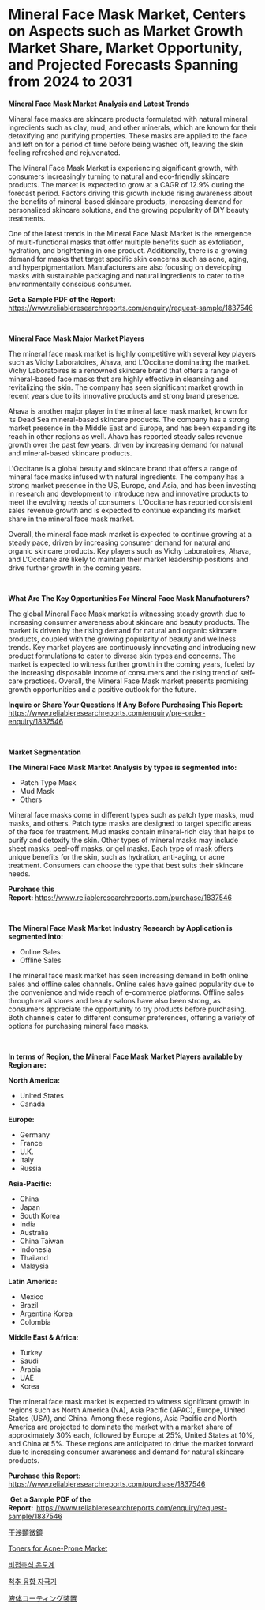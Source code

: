 <p><h1>Mineral Face Mask Market, Centers on Aspects such as Market Growth Market Share, Market Opportunity, and Projected Forecasts Spanning from 2024 to 2031</h1></p><p><strong>Mineral Face Mask Market Analysis and Latest Trends</strong></p>
<p><p>Mineral face masks are skincare products formulated with natural mineral ingredients such as clay, mud, and other minerals, which are known for their detoxifying and purifying properties. These masks are applied to the face and left on for a period of time before being washed off, leaving the skin feeling refreshed and rejuvenated. </p><p>The Mineral Face Mask Market is experiencing significant growth, with consumers increasingly turning to natural and eco-friendly skincare products. The market is expected to grow at a CAGR of 12.9% during the forecast period. Factors driving this growth include rising awareness about the benefits of mineral-based skincare products, increasing demand for personalized skincare solutions, and the growing popularity of DIY beauty treatments.</p><p>One of the latest trends in the Mineral Face Mask Market is the emergence of multi-functional masks that offer multiple benefits such as exfoliation, hydration, and brightening in one product. Additionally, there is a growing demand for masks that target specific skin concerns such as acne, aging, and hyperpigmentation. Manufacturers are also focusing on developing masks with sustainable packaging and natural ingredients to cater to the environmentally conscious consumer.</p></p>
<p><strong>Get a Sample PDF of the Report:&nbsp;</strong> <a href="https://www.reliableresearchreports.com/enquiry/request-sample/1837546">https://www.reliableresearchreports.com/enquiry/request-sample/1837546</a></p>
<p>&nbsp;</p>
<p><strong>Mineral Face Mask Major Market Players</strong></p>
<p><p>The mineral face mask market is highly competitive with several key players such as Vichy Laboratoires, Ahava, and L'Occitane dominating the market. Vichy Laboratoires is a renowned skincare brand that offers a range of mineral-based face masks that are highly effective in cleansing and revitalizing the skin. The company has seen significant market growth in recent years due to its innovative products and strong brand presence.</p><p>Ahava is another major player in the mineral face mask market, known for its Dead Sea mineral-based skincare products. The company has a strong market presence in the Middle East and Europe, and has been expanding its reach in other regions as well. Ahava has reported steady sales revenue growth over the past few years, driven by increasing demand for natural and mineral-based skincare products.</p><p>L'Occitane is a global beauty and skincare brand that offers a range of mineral face masks infused with natural ingredients. The company has a strong market presence in the US, Europe, and Asia, and has been investing in research and development to introduce new and innovative products to meet the evolving needs of consumers. L'Occitane has reported consistent sales revenue growth and is expected to continue expanding its market share in the mineral face mask market.</p><p>Overall, the mineral face mask market is expected to continue growing at a steady pace, driven by increasing consumer demand for natural and organic skincare products. Key players such as Vichy Laboratoires, Ahava, and L'Occitane are likely to maintain their market leadership positions and drive further growth in the coming years.</p></p>
<p>&nbsp;</p>
<p><strong>What Are The Key Opportunities For Mineral Face Mask Manufacturers?</strong></p>
<p><p>The global Mineral Face Mask market is witnessing steady growth due to increasing consumer awareness about skincare and beauty products. The market is driven by the rising demand for natural and organic skincare products, coupled with the growing popularity of beauty and wellness trends. Key market players are continuously innovating and introducing new product formulations to cater to diverse skin types and concerns. The market is expected to witness further growth in the coming years, fueled by the increasing disposable income of consumers and the rising trend of self-care practices. Overall, the Mineral Face Mask market presents promising growth opportunities and a positive outlook for the future.</p></p>
<p><strong>Inquire or Share Your Questions If Any Before Purchasing This Report:</strong> <a href="https://www.reliableresearchreports.com/enquiry/pre-order-enquiry/1837546">https://www.reliableresearchreports.com/enquiry/pre-order-enquiry/1837546</a></p>
<p>&nbsp;</p>
<p><strong>Market Segmentation</strong></p>
<p><strong>The Mineral Face Mask Market Analysis by types is segmented into:</strong></p>
<p><ul><li>Patch Type Mask</li><li>Mud Mask</li><li>Others</li></ul></p>
<p><p>Mineral face masks come in different types such as patch type masks, mud masks, and others. Patch type masks are designed to target specific areas of the face for treatment. Mud masks contain mineral-rich clay that helps to purify and detoxify the skin. Other types of mineral masks may include sheet masks, peel-off masks, or gel masks. Each type of mask offers unique benefits for the skin, such as hydration, anti-aging, or acne treatment. Consumers can choose the type that best suits their skincare needs.</p></p>
<p><strong>Purchase this Report:&nbsp;</strong><a href="https://www.reliableresearchreports.com/purchase/1837546">https://www.reliableresearchreports.com/purchase/1837546</a></p>
<p>&nbsp;</p>
<p><strong>The Mineral Face Mask Market Industry Research by Application is segmented into:</strong></p>
<p><ul><li>Online Sales</li><li>Offline Sales</li></ul></p>
<p><p>The mineral face mask market has seen increasing demand in both online sales and offline sales channels. Online sales have gained popularity due to the convenience and wide reach of e-commerce platforms. Offline sales through retail stores and beauty salons have also been strong, as consumers appreciate the opportunity to try products before purchasing. Both channels cater to different consumer preferences, offering a variety of options for purchasing mineral face masks.</p></p>
<p>&nbsp;</p>
<p><strong>In terms of Region, the Mineral Face Mask Market Players available by Region are:</strong></p>
<p>
    <p> <strong> North America: </strong>
        <ul>
            <li>United States</li>
            <li>Canada</li>
        </ul>
        </p> 
    <p> <strong> Europe: </strong>
        <ul>
            <li>Germany</li>
            <li>France</li>
            <li>U.K.</li>
            <li>Italy</li>
            <li>Russia</li>
        </ul>
        </p> 
    <p> <strong> Asia-Pacific: </strong>
        <ul>
            <li>China</li>
            <li>Japan</li>
            <li>South Korea</li>
            <li>India</li>
            <li>Australia</li>
            <li>China Taiwan</li>
            <li>Indonesia</li>
            <li>Thailand</li>
            <li>Malaysia</li>
        </ul>
        </p> 
    <p> <strong> Latin America: </strong>
        <ul>
            <li>Mexico</li>
            <li>Brazil</li>
            <li>Argentina Korea</li>
            <li>Colombia</li>
        </ul>
        </p> 
    <p> <strong> Middle East & Africa: </strong>
        <ul>
            <li>Turkey</li>
            <li>Saudi</li>
            <li>Arabia</li>
            <li>UAE</li>
            <li>Korea</li>
        </ul>
    </p>
    </p>
<p><p>The mineral face mask market is expected to witness significant growth in regions such as North America (NA), Asia Pacific (APAC), Europe, United States (USA), and China. Among these regions, Asia Pacific and North America are projected to dominate the market with a market share of approximately 30% each, followed by Europe at 25%, United States at 10%, and China at 5%. These regions are anticipated to drive the market forward due to increasing consumer awareness and demand for natural skincare products.</p></p>
<p><strong>Purchase this Report: </strong><a href="https://www.reliableresearchreports.com/purchase/1837546">https://www.reliableresearchreports.com/purchase/1837546</a></p>
<p>&nbsp;<strong>Get a Sample PDF of the Report:&nbsp;&nbsp;</strong><a href="https://www.reliableresearchreports.com/enquiry/request-sample/1837546">https://www.reliableresearchreports.com/enquiry/request-sample/1837546</a></p>
<p><strong></strong></p>
<p><p><a href="https://github.com/lrlmopnhwd79300/Market-Research-Report-List-1/blob/main/15544007683.md">干渉顕微鏡</a></p><p><a href="https://github.com/lubmix/Market-Research-Report-List-2/blob/main/toners-for-acne-prone-market.md">Toners for Acne-Prone Market</a></p><p><a href="https://github.com/CliftonFisher9067/Market-Research-Report-List-1/blob/main/25216247065.md">비접촉식 온도계</a></p><p><a href="https://github.com/vskv4779xr1/Market-Research-Report-List-1/blob/main/46928657064.md">척추 융합 자극기</a></p><p><a href="https://github.com/EstelWisozk1/Market-Research-Report-List-1/blob/main/59156267684.md">液体コーティング装置</a></p></p>